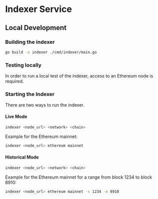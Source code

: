 # Indexer Service

## Local Development

### Building the indexer

```bash
go build -o indexer ./cmd/indexer/main.go
```

### Testing locally

In order to run a local test of the indexer, access to an Ethereum node is required.

### Starting the Indexer

There are two ways to run the indexer.

#### Live Mode

```bash
indexer <node_url> <network> <chain>
```

Example for the Ethereum mainnet:

```bash
indexer <node_url> ethereum mainnet
```

#### Historical Mode

```bash
indexer <node_url> <network> <chain>
```

Example for the Ethereum mainnet for a range from block 1234 to block 8910:

```bash
indexer <node_url> ethereum mainnet -s 1234 -e 8910
```